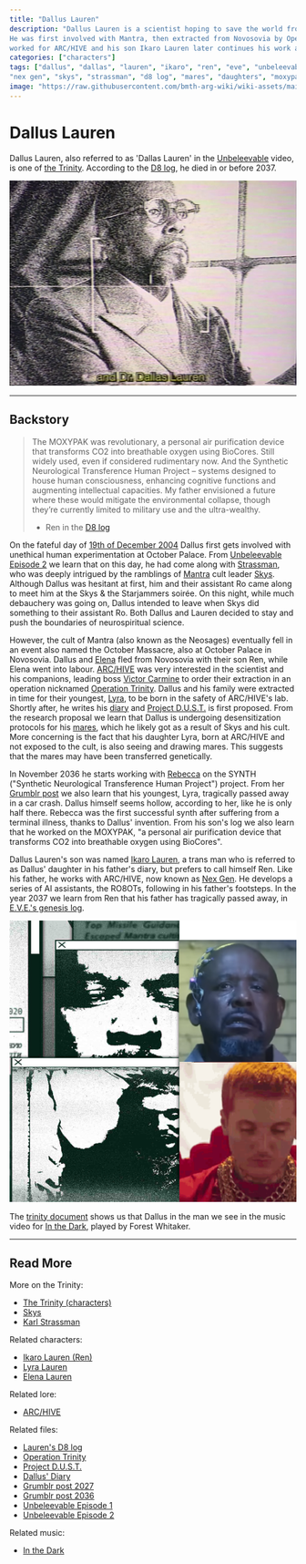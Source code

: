 ```yaml
---
title: "Dallus Lauren"
description: "Dallus Lauren is a scientist hoping to save the world from environmental collapse. 
He was first involved with Mantra, then extracted from Novosovia by Operation Trinity. He later 
worked for ARC/HIVE and his son Ikaro Lauren later continues his work at Nex Gen."
categories: ["characters"]
tags: ["dallus", "dallas", "lauren", "ikaro", "ren", "eve", "unbeleevable", "mantra", "arc/hive", 
"nex gen", "skys", "strassman", "d8 log", "mares", "daughters", "moxypak", "environmental research"]
image: "https://raw.githubusercontent.com/bmth-arg-wiki/wiki-assets/main/characters/dallus/dallus-300x300.png"
---
```


# Dallus Lauren

Dallus Lauren, also referred to as 'Dallas Lauren' in the [Unbeleevable](../for-sof/unbeleevable) 
video, is one of [the Trinity](../characters#trinity).
According to the [D8 log](../for-sof/lauren_d8_log), he died in or before 2037.

![Dallus 'Dallas' Lauren in Unbeleevable episode 1](https://raw.githubusercontent.com/bmth-arg-wiki/wiki-assets/main/files/unbeleevable/gallery/dallus_lauren_unbeleevable.png)

***

## Backstory

> The MOXYPAK was revolutionary, a personal air purification device that transforms CO2 into breathable oxygen using BioCores. Still widely used, even if considered rudimentary now.
And the Synthetic Neurological Transference Human Project – systems designed to house human consciousness, enhancing cognitive functions and augmenting intellectual capacities.
My father envisioned a future where these would mitigate the environmental collapse, though they’re currently limited to military use and the ultra-wealthy.
> 
> - Ren in the [D8 log](../for-sof/lauren_d8_log)

On the fateful day of [19th of December 2004](../for-sof/skystarjammers) Dallus first gets involved with unethical human 
experimentation at October Palace. From [Unbeleevable Episode 2](../for-sof/unbeleevable2) we learn that on this day, he had come along 
with [Strassman](strassman), who was deeply intrigued by the ramblings of [Mantra](../lore/mantra) cult leader [Skys](skys). Although Dallus was 
hesitant at first, him and their assistant Ro came along to meet him at the Skys & the Starjammers soirée.
On this night, while much debauchery was going on, Dallus intended to leave when Skys did something to their assistant Ro. 
Both Dallus and Lauren decided to stay and push the boundaries of neurospiritual science.

However, the cult of Mantra (also known as the Neosages) eventually fell in an event also named the October Massacre, also 
at October Palace in Novosovia. Dallus and [Elena](elena-lauren) fled from Novosovia with their son Ren, while Elena went 
into labour. [ARC/HIVE](../lore/archive) was very interested in the scientist and his companions, leading boss [Victor Carmine](victor-carmine) 
to order their extraction in an operation nicknamed [Operation Trinity](../for-sof/trinity_document). 
Dallus and his family were extracted in time for their youngest, [Lyra](lyra-lauren), to be born in the safety of ARC/HIVE's lab. 
Shortly after, he writes his [diary](../for-sof/dallus-diary) and [Project D.U.S.T.](../for-sof/project_dust) is first proposed.
From the research proposal we learn that Dallus is undergoing desensitization protocols for his [mares](../lore/mares), 
which he likely got as a result of Skys and his cult. More concerning is the fact that his daughter Lyra, born at ARC/HIVE 
and not exposed to the cult, is also seeing and drawing mares. This suggests that the mares may have been transferred genetically.

In November 2036 he starts working with [Rebecca](rebecca) on the SYNTH ("Synthetic Neurological Transference Human Project") 
project. From her [Grumblr post](../for-sof/grumblr2) we also learn that his youngest, Lyra, tragically passed away in a 
car crash. Dallus himself seems hollow, according to her, like he is only half there. Rebecca was the first successful 
synth after suffering from a terminal illness, thanks to Dallus' invention. From his son's log we also learn that he worked 
on the MOXYPAK, "a personal air purification device that transforms CO2 into breathable oxygen using BioCores".

Dallus Lauren's son was named [Ikaro Lauren](ren), a trans man who is referred to as Dallus' daughter in his father's diary, 
but prefers to call himself Ren. Like his father, he works with ARC/HIVE, now known as [Nex Gen](../lore/nex-gen-corporation). 
He develops a series of AI assistants, the RO8OTs, following in his father's footsteps. In the year 2037 we learn from Ren that his father 
has tragically passed away, in [E.V.E.'s genesis log](../for-sof/lauren_d8_log).

![Comparison of photos to Operation Trinity document shot](https://raw.githubusercontent.com/bmth-arg-wiki/wiki-assets/main/characters/dallus/dallus_mantraleader.png)

The [trinity document](../for-sof/trinity_document) shows us that Dallus in the man we see 
in the music video for [In the Dark](../music/amo-in-the-dark), played by Forest Whitaker.

***

## Read More

More on the Trinity:

- [The Trinity (characters)](../characters#trinity)
- [Skys](skys)
- [Karl Strassman](strassman)

Related characters:

- [Ikaro Lauren (Ren)](ren)
- [Lyra Lauren](lyra-lauren)
- [Elena Lauren](elena-lauren)

Related lore:

- [ARC/HIVE](../lore/archive)

Related files:

- [Lauren's D8 log](../for-sof/lauren_d8_log)
- [Operation Trinity](../for-sof/trinity_document)
- [Project D.U.S.T.](../for-sof/project_dust)
- [Dallus' Diary](../for-sof/dallus-diary)
- [Grumblr post 2027](../for-sof/grumblr)
- [Grumblr post 2036](../for-sof/grumblr2)
- [Unbeleevable Episode 1](../for-sof/unbeleevable)
- [Unbeleevable Episode 2](../for-sof/unbeleevable2)

Related music:

- [In the Dark](../music/amo-in-the-dark)